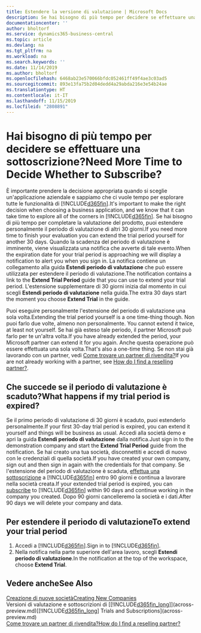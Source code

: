 ```yaml
---
title: Estendere la versione di valutazione | Microsoft Docs
description: Se hai bisogno di più tempo per decidere se effettuare una sottoscrizione, puoi estendere la versione di valutazione.
documentationcenter: ''
author: bholtorf
ms.service: dynamics365-business-central
ms.topic: article
ms.devlang: na
ms.tgt_pltfrm: na
ms.workload: na
ms.search.keywords: ''
ms.date: 11/14/2019
ms.author: bholtorf
ms.openlocfilehash: 6468ab23e570066bfdc052461ff49f4ae3c03ad5
ms.sourcegitcommit: 893e13fa75b2d04dedd4a29abda216e3e54b24ae
ms.translationtype: HT
ms.contentlocale: it-IT
ms.lasthandoff: 11/15/2019
ms.locfileid: "2808891"
---
```

# <a name="need-more-time-to-decide-whether-to-subscribe"></a><span data-ttu-id="af470-103">Hai bisogno di più tempo per decidere se effettuare una sottoscrizione?</span><span class="sxs-lookup"><span data-stu-id="af470-103">Need More Time to Decide Whether to Subscribe?</span></span>
<span data-ttu-id="af470-104">È importante prendere la decisione appropriata quando si sceglie un'applicazione aziendale e sappiamo che ci vuole tempo per esplorare tutte le funzionalità di [!INCLUDE[d365fin](includes/d365fin_md.md)].</span><span class="sxs-lookup"><span data-stu-id="af470-104">It's important to make the right decision when choosing a business application, and we know that it can take time to explore all of the corners in [!INCLUDE[d365fin](includes/d365fin_md.md)].</span></span> <span data-ttu-id="af470-105">Se hai bisogno di più tempo per completare la valutazione del prodotto, puoi estendere personalmente il periodo di valutazione di altri 30 giorni.</span><span class="sxs-lookup"><span data-stu-id="af470-105">If you need more time to finish your evaluation you can extend the trial period yourself for another 30 days.</span></span> <span data-ttu-id="af470-106">Quando la scadenza del periodo di valutazione è imminente, viene visualizzata una notifica che avverte di tale evento.</span><span class="sxs-lookup"><span data-stu-id="af470-106">When the expiration date for your trial period is approaching we will display a notification to alert you when you sign in.</span></span> <span data-ttu-id="af470-107">La notifica contiene un collegamento alla guida **Estendi periodo di valutazione** che può essere utilizzata per estendere il periodo di valutazione.</span><span class="sxs-lookup"><span data-stu-id="af470-107">The notification contains a link to the **Extend Trial Period** guide that you can use to extend your trial period.</span></span> <span data-ttu-id="af470-108">L'estensione supplementare di 30 giorni inizia dal momento in cui scegli **Estendi periodo di valutazione** nella guida.</span><span class="sxs-lookup"><span data-stu-id="af470-108">The extra 30 days start the moment you choose **Extend Trial** in the guide.</span></span>

<span data-ttu-id="af470-109">Puoi eseguire personalmente l'estensione del periodo di valutazione una sola volta.</span><span class="sxs-lookup"><span data-stu-id="af470-109">Extending the trial period yourself is a one time-thing though.</span></span> <span data-ttu-id="af470-110">Non puoi farlo due volte, almeno non personalmente. </span><span class="sxs-lookup"><span data-stu-id="af470-110">You cannot extend it twice, at least not yourself.</span></span> <span data-ttu-id="af470-111">Se hai già esteso tale periodo, il partner Microsoft può farlo per te un'altra volta.</span><span class="sxs-lookup"><span data-stu-id="af470-111">If you have already extended the period, your Microsoft partner can extend it for you again.</span></span> <span data-ttu-id="af470-112">Anche questa operazione può essere effettuata una sola volta.</span><span class="sxs-lookup"><span data-stu-id="af470-112">That's also a one-time thing.</span></span> <span data-ttu-id="af470-113">Se non stai già lavorando con un partner, vedi [Come trovare un partner di rivendita?](across-faq.md#findpartner)</span><span class="sxs-lookup"><span data-stu-id="af470-113">If you are not already working with a partner, see [How do I find a reselling partner?](across-faq.md#findpartner).</span></span>

## <a name="what-happens-if-my-trial-period-is-expired"></a><span data-ttu-id="af470-114">Che succede se il periodo di valutazione è scaduto?</span><span class="sxs-lookup"><span data-stu-id="af470-114">What happens if my trial period is expired?</span></span>
<span data-ttu-id="af470-115">Se il primo periodo di valutazione di 30 giorni è scaduto, puoi estenderlo personalmente.</span><span class="sxs-lookup"><span data-stu-id="af470-115">If your first 30-day trial period is expired, you can extend it yourself and things will be business as usual.</span></span> <span data-ttu-id="af470-116">Accedi alla società demo e apri la guida **Estendi periodo di valutazione** dalla notifica.</span><span class="sxs-lookup"><span data-stu-id="af470-116">Just sign in to the demonstration company and start the **Extend Trial Period** guide from the notification.</span></span> <span data-ttu-id="af470-117">Se hai creato una tua società, disconnettiti e accedi di nuovo con le credenziali di quella società.</span><span class="sxs-lookup"><span data-stu-id="af470-117">If you have created your own company, sign out and then sign in again with the credentials for that company.</span></span> <span data-ttu-id="af470-118">Se l'estensione del periodo di valutazione è scaduta, [effettua una sottoscrizione](https://go.microsoft.com/fwlink/?linkid=828659) a [!INCLUDE[d365fin](includes/d365fin_md.md)] entro 90 giorni e continua a lavorare nella società creata.</span><span class="sxs-lookup"><span data-stu-id="af470-118">If your extended trial period is expired, you can [subscribe](https://go.microsoft.com/fwlink/?linkid=828659) to [!INCLUDE[d365fin](includes/d365fin_md.md)] within 90 days and continue working in the company you created.</span></span> <span data-ttu-id="af470-119">Dopo 90 giorni cancelleremo la società e i dati.</span><span class="sxs-lookup"><span data-stu-id="af470-119">After 90 days we will delete your company and data.</span></span> 

## <a name="to-extend-your-trial-period"></a><span data-ttu-id="af470-120">Per estendere il periodo di valutazione</span><span class="sxs-lookup"><span data-stu-id="af470-120">To extend your trial period</span></span>
1. <span data-ttu-id="af470-121">Accedi a [!INCLUDE[d365fin](includes/d365fin_md.md)].</span><span class="sxs-lookup"><span data-stu-id="af470-121">Sign in to [!INCLUDE[d365fin](includes/d365fin_md.md)].</span></span>
2. <span data-ttu-id="af470-122">Nella notifica nella parte superiore dell'area lavoro, scegli **Estendi periodo di valutazione**.</span><span class="sxs-lookup"><span data-stu-id="af470-122">In the notification at the top of the workspace, choose **Extend Trial**.</span></span>

## <a name="see-also"></a><span data-ttu-id="af470-123">Vedere anche</span><span class="sxs-lookup"><span data-stu-id="af470-123">See Also</span></span>

[<span data-ttu-id="af470-124">Creazione di nuove società</span><span class="sxs-lookup"><span data-stu-id="af470-124">Creating New Companies</span></span>](about-new-company.md)  
<span data-ttu-id="af470-125">Versioni di valutazione e sottoscrizioni di [[!INCLUDE[d365fin_long](includes/d365fin_long_md.md)]](across-preview.md)</span><span class="sxs-lookup"><span data-stu-id="af470-125">[[!INCLUDE[d365fin_long](includes/d365fin_long_md.md)] Trials and Subscriptions](across-preview.md)</span></span>  
[<span data-ttu-id="af470-126">Come trovare un partner di rivendita?</span><span class="sxs-lookup"><span data-stu-id="af470-126">How do I find a reselling partner?</span></span>](across-faq.md#findpartner)  
